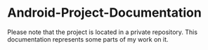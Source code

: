 # Android-Project-Documentation

Please note that the project is located in a private repository. This documentation represents some parts of my work on it.
